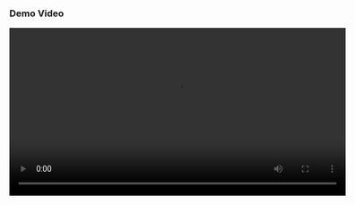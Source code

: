 ### Demo Video
<video controls width="600">
  <source src="Insertion_Sort.mp4" type="video/mp4">
  Your browser does not support the video tag.
</video>
